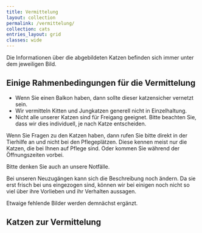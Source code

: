 ```yaml
---
title: Vermittelung
layout: collection
permalink: /vermittelung/
collection: cats
entries_layout: grid
classes: wide
---
```


Die Informationen über die abgebildeten Katzen befinden sich immer unter dem jeweiligen Bild.

## Einige Rahmenbedingungen für die Vermittelung
- Wenn Sie einen Balkon haben, dann sollte dieser katzensicher vernetzt sein.
- Wir vermitteln Kitten und Jungkatzen generell nicht in Einzelhaltung.
- Nicht alle unserer Katzen sind für Freigang geeignet. Bitte beachten Sie, dass wir dies individuell, je nach Katze entscheiden.

Wenn Sie Fragen zu den Katzen haben, dann rufen Sie bitte direkt in der Tierhilfe an und nicht bei den Pflegeplätzen. Diese kennen meist nur die Katzen, die bei Ihnen auf Pflege sind. Oder kommen Sie während der Öffnungszeiten vorbei.

Bitte denken Sie auch an unsere Notfälle.

Bei unseren Neuzugängen kann sich die Beschreibung noch ändern. Da sie erst frisch bei uns eingezogen sind, können wir bei einigen noch nicht so viel über ihre Vorlieben und ihr Verhalten aussagen.

Etwaige fehlende Bilder werden demnächst ergänzt.      

## Katzen zur Vermittelung
